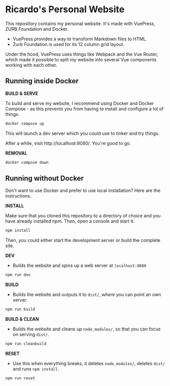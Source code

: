 # Ricardo's Personal Website

This repository contains my personal website. It's made with VuePress, ZURB Foundation and Docker.

- VuePress provides a way to transform Markdown files to HTML.
- Zurb Foundation is used for its 12 column grid layout.

Under the hood, VuePress uses things like Webpack and the Vue Router, which made it possible to split my website into several Vue components working with each other.


## Running inside Docker

**BUILD &amp; SERVE**

To build and serve my website, I recommend using Docker and Docker Compose - as this prevents you from having to install and configure a lot of things.

```sh
docker compose up
```

This will launch a dev server which you could use to tinker and try things.

After a while, visit http://localhost:8080/. You're good to go.

**REMOVAL**

```sh
docker compose down
```



## Running without Docker

Don't want to use Docker and prefer to use local installation? Here are the instructions.

**INSTALL**

Make sure that you cloned this repository to a directory of choice and you have already installed npm. Then, open a console and start it.

```sh
npm install
```

Then, you could either start the development server or build the complete site.

**DEV**

- Builds the website and spins up a web server at `localhost:8080`

```sh
npm run dev
```

**BUILD**

- Builds the website and outputs it to `dist/`, where you can point an own server.

```sh
npm run build
```


**BUILD &amp; CLEAN**

- Builds the website and cleans up `node_modules/`, so that you can focus on serving `dist/`.

```sh
npm run cleanbuild
```

**RESET**

- Use this when everything breaks, it deletes `node_modules/`, deletes `dist/` and runs `npm install`.

```sh
npm run reset
```
